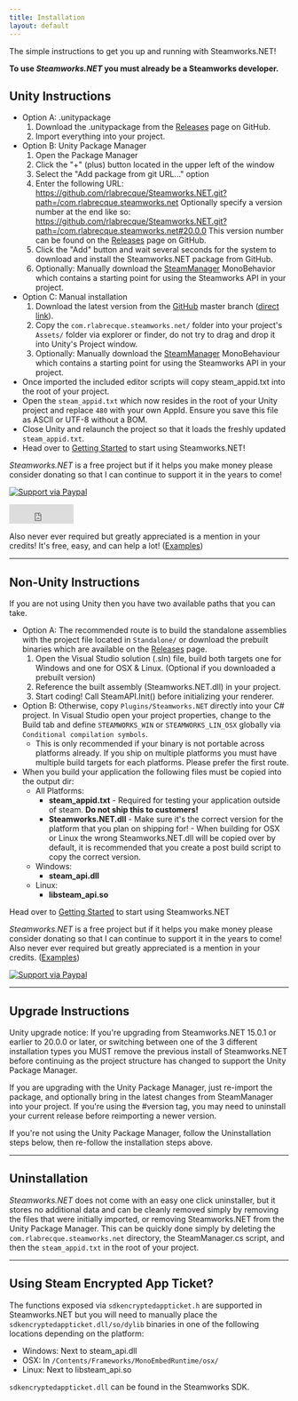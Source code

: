 ```yaml
---
title: Installation
layout: default
---
```

The simple instructions to get you up and running with Steamworks.NET!

**To use _Steamworks.NET_ you must already be a Steamworks developer.**

## Unity Instructions

* Option A: .unitypackage
  1. Download the .unitypackage from the [Releases](https://github.com/rlabrecque/Steamworks.NET/releases) page on GitHub.
  2. Import everything into your project.
* Option B: Unity Package Manager
  1. Open the Package Manager
  2. Click the "+" (plus) button located in the upper left of the window
  3. Select the "Add package from git URL..." option
  4. Enter the following URL: <https://github.com/rlabrecque/Steamworks.NET.git?path=/com.rlabrecque.steamworks.net>
     Optionally specify a version number at the end like so: <https://github.com/rlabrecque/Steamworks.NET.git?path=/com.rlabrecque.steamworks.net#20.0.0>
     This version number can be found on the [Releases](https://github.com/rlabrecque/Steamworks.NET/releases) page on GitHub.
  5. Click the "Add" button and wait several seconds for the system to download and install the Steamworks.NET package from GitHub.
  6. Optionally: Manually download the [SteamManager](https://raw.githubusercontent.com/rlabrecque/SteamManager/master/SteamManager.cs) MonoBehavior which contains a starting point for using the Steamworks API in your project.
* Option C: Manual installation
  1. Download the latest version from the [GitHub](https://github.com/rlabrecque/Steamworks.NET) master branch ([direct link](https://github.com/rlabrecque/Steamworks.NET/archive/master.zip)).
  2. Copy the `com.rlabrecque.steamworks.net/` folder into your project's `Assets/` folder via explorer or finder, do not try to drag and drop it into Unity's Project window.
  3. Optionally: Manually download the [SteamManager](https://raw.githubusercontent.com/rlabrecque/SteamManager/master/SteamManager.cs) MonoBehaviour which contains a starting point for using the Steamworks API in your project.
* Once imported the included editor scripts will copy steam_appid.txt into the root of your project.
* Open the `steam_appid.txt` which now resides in the root of your Unity project and replace `480` with your own AppId. Ensure you save this file as ASCII or UTF-8 without a BOM.
* Close Unity and relaunch the project so that it loads the freshly updated `steam_appid.txt`.
* Head over to [Getting Started](/gettingstarted/) to start using Steamworks.NET!

_Steamworks.NET_ is a free project but if it helps you make money please consider donating so that I can continue to support it in the years to come!

[![Support via Paypal](https://www.paypalobjects.com/en_US/i/btn/btn_donateCC_LG.gif)](https://www.paypal.com/cgi-bin/webscr?cmd=_s-xclick&hosted_button_id=YFZZER8VNXKRC)

<iframe src="https://github.com/sponsors/rlabrecque/button" title="Sponsor rlabrecque" height="35" width="116" style="border: 0;"></iframe>

Also never ever required but greatly appreciated is a mention in your credits! It's free, easy, and can help a lot! ([Examples](http://www.mobygames.com/developer/sheet/view/developerId,714285/))

---

## Non-Unity Instructions

If you are not using Unity then you have two available paths that you can take.

* Option A: The recommended route is to build the standalone assemblies with the project file located in `Standalone/` or download the prebuilt binaries which are available on the [Releases](https://github.com/rlabrecque/Steamworks.NET/releases) page.
  1. Open the Visual Studio solution (.sln) file, build both targets one for Windows and one for OSX & Linux. (Optional if you downloaded a prebuilt version)
  2. Reference the built assembly (Steamworks.NET.dll) in your project.
  3. Start coding! Call SteamAPI.Init() before initializing your renderer.
* Option B: Otherwise, copy `Plugins/Steamworks.NET` directly into your C# project. In Visual Studio open your project properties, change to the Build tab and define `STEAMWORKS_WIN` or `STEAMWORKS_LIN_OSX` globally via `Conditional compilation symbols`.
  * This is only recommended if your binary is not portable across platforms already. If you ship on multiple platforms you must have multiple build targets for each platforms. Please prefer the first route.
* When you build your application the following files must be copied into the output dir:
  * All Platforms:
    * **steam_appid.txt** - Required for testing your application outside of steam. **Do not ship this to customers!**
    * **Steamworks.NET.dll** - Make sure it's the correct version for the platform that you plan on shipping for! - When building for OSX or Linux the wrong Steamworks.NET.dll will be copied over by default, it is recommended that you create a post build script to copy the correct version.
  * Windows:
    * **steam_api.dll**
  * Linux:
    * **libsteam_api.so**

Head over to [Getting Started](/gettingstarted/) to start using Steamworks.NET

_Steamworks.NET_ is a free project but if it helps you make money please consider donating so that I can continue to support it in the years to come!
Also never ever required but greatly appreciated is a mention in your credits. ([Examples](http://www.mobygames.com/developer/sheet/view/developerId,714285/))

[![Support via Paypal](https://www.paypalobjects.com/en_US/i/btn/btn_donateCC_LG.gif)](https://www.paypal.com/cgi-bin/webscr?cmd=_s-xclick&hosted_button_id=YFZZER8VNXKRC)

---

## Upgrade Instructions

Unity upgrade notice: If you're upgrading from Steamworks.NET 15.0.1 or earlier to 20.0.0 or later, or switching between one of the 3 different installation types you MUST remove the previous install of Steamworks.NET before continuing as the project structure has changed to support the Unity Package Manager.

If you are upgrading with the Unity Package Manager, just re-import the package, and optionally bring in the latest changes from SteamManager into your project. If you're using the #version tag, you may need to uninstall your current release before reimporting a newer version.

If you're not using the Unity Package Manager, follow the Uninstallation steps below, then re-follow the installation steps above.

---

## Uninstallation

_Steamworks.NET_ does not come with an easy one click uninstaller, but it stores no additional data and can be cleanly removed simply by removing the files that were initially imported, or removing Steamworks.NET from the Unity Package Manager. This can be quickly done simply by deleting the `com.rlabrecque.steamworks.net` directory, the SteamManager.cs script, and then the `steam_appid.txt` in the root of your project.

---

## Using Steam Encrypted App Ticket?

The functions exposed via `sdkencryptedappticket.h` are supported in Steamworks.NET but you will need to manually place the `sdkencryptedappticket.dll/so/dylib` binaries in one of the following locations depending on the platform:

* Windows: Next to steam_api.dll
* OSX: In `/Contents/Frameworks/MonoEmbedRuntime/osx/`
* Linux: Next to libsteam_api.so

`sdkencryptedappticket.dll` can be found in the Steamworks SDK.
